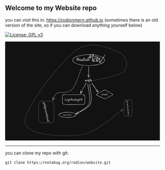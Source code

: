 ## Welcome to my Website repo

you can visit this in: https://rodionmern.github.io (sometimes there is an old version of the site, so if you can download anything yourself below)

[![License: GPL v3](https://img.shields.io/badge/License-GPLv3-blue.svg)](https://www.gnu.org/licenses/gpl-3.0)

![image](screenshot.png)

---

you can clone my repo with git:

```
git clone https://notabug.org/rodion/website.git
```
